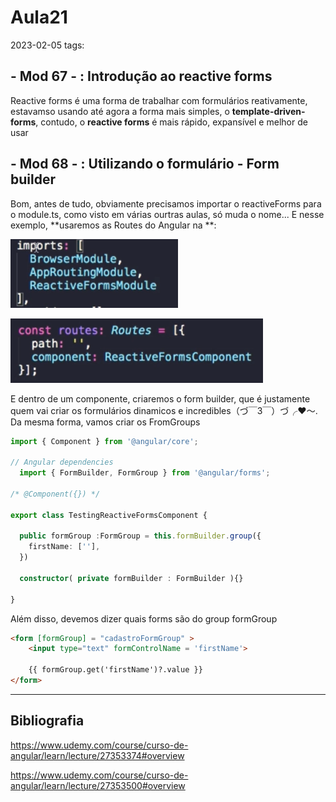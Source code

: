 # Aula21
2023-02-05
tags: 

## - Mod 67 - : Introdução ao reactive forms


Reactive forms é uma forma de trabalhar com formulários reativamente, estavamso usando até agora a forma mais simples, o **template-driven-forms**, contudo, o **reactive forms** é mais rápido, expansível e melhor de usar


## - Mod 68 - : Utilizando o formulário - Form builder

Bom, antes de tudo, obviamente precisamos importar o reactiveForms para o module.ts, como visto em várias ourtras aulas, só muda o nome... E nesse exemplo, **usaremos as Routes do Angular na **:

![](../img/Pasted%20image%2020230205175454.png)

![](../img/Pasted%20image%2020230205145908.png)

E dentro de um componente, criaremos o form builder, que é justamente quem vai criar os formulários dinamicos e incredibles（づ￣3￣）づ╭❤～. Da mesma forma, vamos criar os FromGroups

~~~ts
import { Component } from '@angular/core';

// Angular dependencies
  import { FormBuilder, FormGroup } from '@angular/forms';
  
/* @Component({}) */

export class TestingReactiveFormsComponent {

  public formGroup :FormGroup = this.formBuilder.group({
    firstName: [''],
  })
 
  constructor( private formBuilder : FormBuilder ){}
  
}
~~~

Além disso, devemos dizer quais forms são do group formGroup

~~~html
<form [formGroup] = "cadastroFormGroup" >
    <input type="text" formControlName = 'firstName'>

	{{ formGroup.get('firstName')?.value }}
</form>
~~~



-----------------------------------------------
## Bibliografia

https://www.udemy.com/course/curso-de-angular/learn/lecture/27353374#overview

https://www.udemy.com/course/curso-de-angular/learn/lecture/27353500#overview
